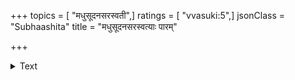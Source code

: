+++
topics = [ "मधुसूदनसरस्वती",]
ratings = [ "vvasuki:5",]
jsonClass = "Subhaashita"
title = "मधुसूदनसरस्वत्याः पारम्"

+++

<details><summary>Text</summary>

मधुसूदनसरस्वत्याः पारं वेत्ति सरस्वती ।  
सरस्वत्याः पारं वेत्ति मधुसूदनसरस्वती ।  

</details>
